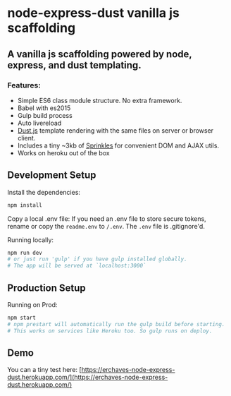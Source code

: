 # node-express-dust vanilla js scaffolding

## A vanilla js scaffolding powered by node, express, and dust templating.

### Features:
- Simple ES6 class module structure. No extra framework.
- Babel with es2015
- Gulp build process
- Auto livereload
- [Dust.js](http://www.dustjs.com/) template rendering with the same files on server or browser client.
- Includes a tiny ~3kb of [Sprinkles](https://www.npmjs.com/package/@erchaves/sprinkles) for convenient DOM and AJAX utils.
- Works on heroku out of the box

## Development Setup

Install the dependencies:
```bash
npm install
```
Copy a local .env file:
If you need an .env file to store secure tokens, rename or copy the `readme.env` to `/.env`.
The `.env` file is .gitignore'd.

Running locally:
```bash
npm run dev
# or just run 'gulp' if you have gulp installed globally.
# The app will be served at `localhost:3000`
```

## Production Setup
Running on Prod:
```bash
npm start
# npm prestart will automatically run the gulp build before starting.
# This works on services like Heroku too. So gulp runs on deploy.
```

## Demo
You can a tiny test here: [https://erchaves-node-express-dust.herokuapp.com/](https://erchaves-node-express-dust.herokuapp.com/)
